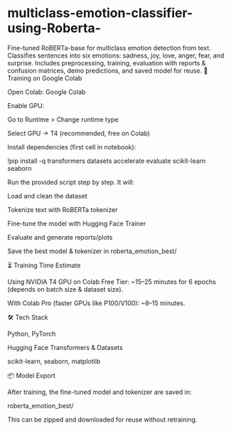 # multiclass-emotion-classifier-using-Roberta-
Fine-tuned RoBERTa-base for multiclass emotion detection from text. Classifies sentences into six emotions: sadness, joy, love, anger, fear, and surprise. Includes preprocessing, training, evaluation with reports &amp; confusion matrices, demo predictions, and saved model for reuse.
🚀 Training on Google Colab

Open Colab: Google Colab

Enable GPU:

Go to Runtime > Change runtime type

Select GPU → T4 (recommended, free on Colab)

Install dependencies (first cell in notebook):

!pip install -q transformers datasets accelerate evaluate scikit-learn seaborn


Run the provided script step by step. It will:

Load and clean the dataset

Tokenize text with RoBERTa tokenizer

Fine-tune the model with Hugging Face Trainer

Evaluate and generate reports/plots

Save the best model & tokenizer in roberta_emotion_best/

⏳ Training Time Estimate

Using NVIDIA T4 GPU on Colab Free Tier: ~15–25 minutes for 6 epochs (depends on batch size & dataset size).

With Colab Pro (faster GPUs like P100/V100): ~8–15 minutes.

🛠️ Tech Stack

Python, PyTorch

Hugging Face Transformers & Datasets

scikit-learn, seaborn, matplotlib

📦 Model Export

After training, the fine-tuned model and tokenizer are saved in:

roberta_emotion_best/


This can be zipped and downloaded for reuse without retraining.

